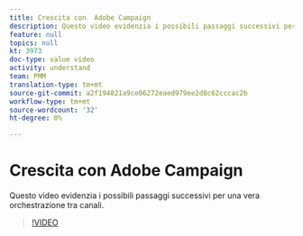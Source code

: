```yaml
---
title: Crescita con  Adobe Campaign
description: Questo video evidenzia i possibili passaggi successivi per una vera orchestrazione tra canali.
feature: null
topics: null
kt: 3973
doc-type: value video
activity: understand
team: PMM
translation-type: tm+mt
source-git-commit: a2f194821a9ce06272eaed979ee2d8c62cccac2b
workflow-type: tm+mt
source-wordcount: '32'
ht-degree: 0%

---
```



# Crescita con  Adobe Campaign

Questo video evidenzia i possibili passaggi successivi per una vera orchestrazione tra canali.

>[!VIDEO](https://video.tv.adobe.com/v/29460?quality=12)
